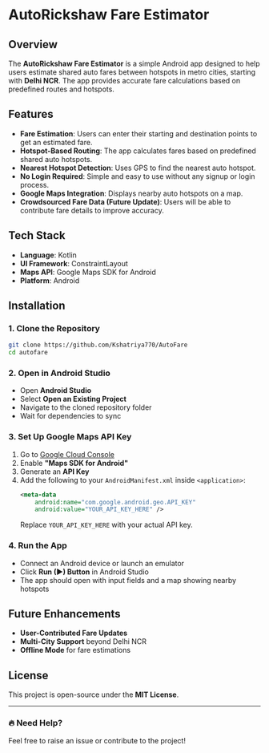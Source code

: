 # AutoRickshaw Fare Estimator

## Overview

The **AutoRickshaw Fare Estimator** is a simple Android app designed to help users estimate shared auto fares between hotspots in metro cities, starting with **Delhi NCR**. The app provides accurate fare calculations based on predefined routes and hotspots.

## Features

- **Fare Estimation**: Users can enter their starting and destination points to get an estimated fare.
- **Hotspot-Based Routing**: The app calculates fares based on predefined shared auto hotspots.
- **Nearest Hotspot Detection**: Uses GPS to find the nearest auto hotspot.
- **No Login Required**: Simple and easy to use without any signup or login process.
- **Google Maps Integration**: Displays nearby auto hotspots on a map.
- **Crowdsourced Fare Data (Future Update)**: Users will be able to contribute fare details to improve accuracy.

## Tech Stack

- **Language**: Kotlin
- **UI Framework**: ConstraintLayout
- **Maps API**: Google Maps SDK for Android
- **Platform**: Android

## Installation

### 1. Clone the Repository

```sh
git clone https://github.com/Kshatriya770/AutoFare
cd autofare
```

### 2. Open in Android Studio

- Open **Android Studio**
- Select **Open an Existing Project**
- Navigate to the cloned repository folder
- Wait for dependencies to sync

### 3. Set Up Google Maps API Key

1. Go to [Google Cloud Console](https://console.cloud.google.com/)
2. Enable **"Maps SDK for Android"**
3. Generate an **API Key**
4. Add the following to your `AndroidManifest.xml` inside `<application>`:
   ```xml
   <meta-data
       android:name="com.google.android.geo.API_KEY"
       android:value="YOUR_API_KEY_HERE" />
   ```
   Replace `YOUR_API_KEY_HERE` with your actual API key.

### 4. Run the App

- Connect an Android device or launch an emulator
- Click **Run (▶) Button** in Android Studio
- The app should open with input fields and a map showing nearby hotspots

## Future Enhancements

- **User-Contributed Fare Updates**
- **Multi-City Support** beyond Delhi NCR
- **Offline Mode** for fare estimations

## License

This project is open-source under the **MIT License**.

---

### 🔥 Need Help?

Feel free to raise an issue or contribute to the project!

